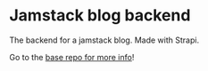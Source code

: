 # Jamstack blog backend

The backend for a jamstack blog. Made with Strapi.

Go to the [base repo for more info](https://github.com/marcosorive/jamstack-blog)!

